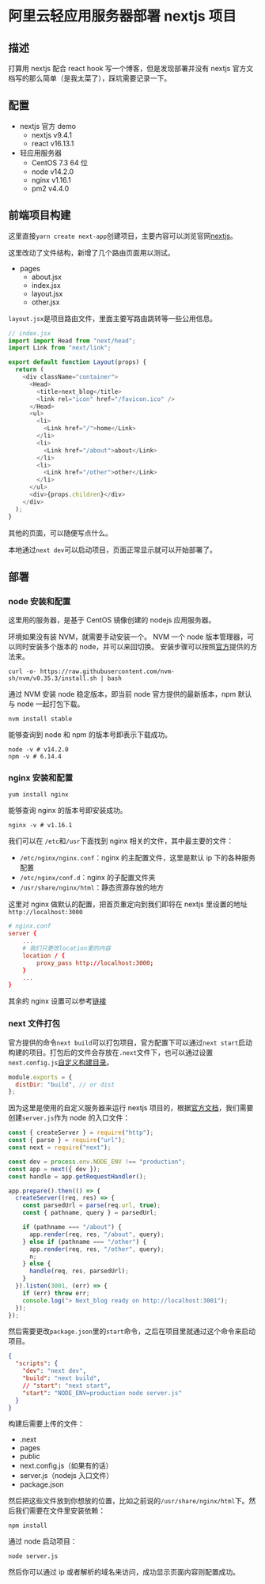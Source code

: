 # 阿里云轻应用服务器部署 nextjs 项目

## 描述

打算用 nextjs 配合 react hook 写一个博客，但是发现部署并没有 nextjs 官方文档写的那么简单（是我太菜了），踩坑需要记录一下。

## 配置

- nextjs 官方 demo
  - nextjs v9.4.1
  - react v16.13.1
- 轻应用服务器
  - CentOS 7.3 64 位
  - node v14.2.0
  - nginx v1.16.1
  - pm2 v4.4.0

## 前端项目构建

这里直接`yarn create next-app`创建项目，主要内容可以浏览官网[nextjs](https://www.nextjs.cn/docs/getting-started)。

这里改动了文件结构，新增了几个路由页面用以测试。

- pages
  - about.jsx
  - index.jsx
  - layout.jsx
  - other.jsx

`layout.jsx`是项目路由文件，里面主要写路由跳转等一些公用信息。

```js
// index.jsx
import import Head from "next/head";
import Link from "next/link";

export default function Layout(props) {
  return (
    <div className="container">
      <Head>
        <title>next_blog</title>
        <link rel="icon" href="/favicon.ico" />
      </Head>
      <ul>
        <li>
          <Link href="/">home</Link>
        </li>
        <li>
          <Link href="/about">about</Link>
        </li>
        <li>
          <Link href="/other">other</Link>
        </li>
      </ul>
      <div>{props.children}</div>
    </div>
  );
}
```

其他的页面，可以随便写点什么。

本地通过`next dev`可以启动项目，页面正常显示就可以开始部署了。

## 部署

### node 安装和配置

这里用的服务器，是基于 CentOS 镜像创建的 nodejs 应用服务器。

环境如果没有装 NVM，就需要手动安装一个。
NVM 一个 node 版本管理器，可以同时安装多个版本的 node，并可以来回切换。
安装步骤可以按照[官方](https://github.com/nvm-sh/nvm/blob/master/README.md)提供的方法来。

```shell
curl -o- https://raw.githubusercontent.com/nvm-sh/nvm/v0.35.3/install.sh | bash
```

通过 NVM 安装 node 稳定版本，即当前 node 官方提供的最新版本，npm 默认与 node 一起打包下载。

```shell
nvm install stable
```

能够查询到 node 和 npm 的版本号即表示下载成功。

```shell
node -v # v14.2.0
npm -v # 6.14.4
```

### nginx 安装和配置

```shell
yum install nginx
```

能够查询 nginx 的版本号即安装成功。

```shell
nginx -v # v1.16.1
```

我们可以在 `/etc`和`/usr`下面找到 nginx 相关的文件，其中最主要的文件：

- `/etc/nginx/nginx.conf`：nginx 的主配置文件，这里是默认 ip 下的各种服务配置
- `/etc/nginx/conf.d`：nginx 的子配置文件夹
- `/usr/share/nginx/html`：静态资源存放的地方

这里对 nginx 做默认的配置，把首页重定向到我们即将在 nextjs 里设置的地址`http://localhost:3000`

```conf
# nginx.conf
server {
    ...
    # 我们只更改location里的内容
    location / {
        proxy_pass http://localhost:3000;
    }
    ...
}
```

其余的 nginx 设置可以参考[链接](https://mp.weixin.qq.com/s/JUOyAe1oEs-WwmEmsHRn8w)

### next 文件打包

官方提供的命令`next build`可以打包项目，官方配置下可以通过`next start`启动构建的项目。打包后的文件会存放在`.next`文件下，也可以通过设置`next.config.js`[自定义构建目录](https://www.nextjs.cn/docs/api-reference/next.config.js/setting-a-custom-build-directory)。

```js
module.exports = {
  distDir: "build", // or dist
};
```

因为这里是使用的自定义服务器来运行 nextjs 项目的，根据[官方文档](https://www.nextjs.cn/docs/advanced-features/custom-server)，我们需要创建`server.js`作为 node 的入口文件：

```js
const { createServer } = require("http");
const { parse } = require("url");
const next = require("next");

const dev = process.env.NODE_ENV !== "production";
const app = next({ dev });
const handle = app.getRequestHandler();

app.prepare().then(() => {
  createServer((req, res) => {
    const parsedUrl = parse(req.url, true);
    const { pathname, query } = parsedUrl;

    if (pathname === "/about") {
      app.render(req, res, "/about", query);
    } else if (pathname === "/other") {
      app.render(req, res, "/other", query);
      n;
    } else {
      handle(req, res, parsedUrl);
    }
  }).listen(3001, (err) => {
    if (err) throw err;
    console.log("> Next_blog ready on http://localhost:3001");
  });
});
```

然后需要更改`package.json`里的`start`命令，之后在项目里就通过这个命令来启动项目。

```json
{
  "scripts": {
    "dev": "next dev",
    "build": "next build",
    // "start": "next start",
    "start": "NODE_ENV=production node server.js"
  }
}
```

构建后需要上传的文件：

- .next
- pages
- public
- next.config.js（如果有的话）
- server.js（nodejs 入口文件）
- package.json

然后把这些文件放到你想放的位置，比如之前说的`/usr/share/nginx/html`下。然后我们需要在文件里安装依赖：

```shell
npm install
```

通过 node 启动项目：

```shell
node server.js
```

然后你可以通过 ip 或者解析的域名来访问，成功显示页面内容则配置成功。
